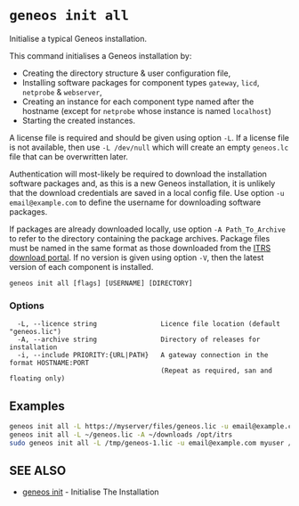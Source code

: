 # `geneos init all`

Initialise a typical Geneos installation.

This command initialises a Geneos installation by:

* Creating the directory structure & user configuration file,
* Installing software packages for component types `gateway`, `licd`, `netprobe` & `webserver`,
* Creating an instance for each component type named after the hostname (except for `netprobe` whose instance is named `localhost`)
* Starting the created instances.

A license file is required and should be given using option `-L`. If a license file is not available, then use `-L /dev/null` which will create an empty `geneos.lc` file that can be overwritten later.

Authentication will most-likely be required to download the installation software packages and, as this is a new Geneos installation, it is unlikely that the download credentials are saved in a local config file. Use option `-u email@example.com` to define the username for downloading software packages.

If packages are already downloaded locally, use option `-A Path_To_Archive` to refer to the directory containing the package archives.  Package files must be named in the same format as those downloaded from the [ITRS download portal](https://resources.itrsgroup.com/downloads). If no version is given using option `-V`, then the latest version of each component is installed.
```text
geneos init all [flags] [USERNAME] [DIRECTORY]
```

### Options

```text
  -L, --licence string                Licence file location (default "geneos.lic")
  -A, --archive string                Directory of releases for installation
  -i, --include PRIORITY:{URL|PATH}   A gateway connection in the format HOSTNAME:PORT
                                      (Repeat as required, san and floating only)
```

## Examples

```bash
geneos init all -L https://myserver/files/geneos.lic -u email@example.com
geneos init all -L ~/geneos.lic -A ~/downloads /opt/itrs
sudo geneos init all -L /tmp/geneos-1.lic -u email@example.com myuser /opt/geneos

```

## SEE ALSO

* [geneos init](geneos_init.md)	 - Initialise The Installation
